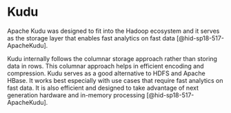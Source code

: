 Kudu
====

Apache Kudu was designed to fit into the Hadoop ecosystem and it serves
as the storage layer that enables fast analytics on fast
data [@hid-sp18-517-ApacheKudu].

Kudu internally follows the columnar storage approach rather than
storing data in rows. This columnar approach helps in efficient encoding
and compression. Kudu serves as a good alternative to HDFS and Apache
HBase. It works best especially with use cases that require fast
analytics on fast data. It is also efficient and designed to take
advantage of next generation hardware and in-memory
processing [@hid-sp18-517-ApacheKudu].
